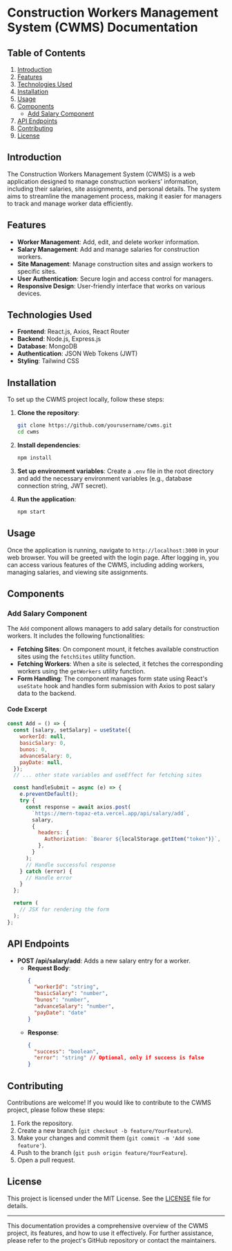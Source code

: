 # Construction Workers Management System (CWMS) Documentation

## Table of Contents
1. [Introduction](#introduction)
2. [Features](#features)
3. [Technologies Used](#technologies-used)
4. [Installation](#installation)
5. [Usage](#usage)
6. [Components](#components)
   - [Add Salary Component](#add-salary-component)
7. [API Endpoints](#api-endpoints)
8. [Contributing](#contributing)
9. [License](#license)

## Introduction
The Construction Workers Management System (CWMS) is a web application designed to manage construction workers' information, including their salaries, site assignments, and personal details. The system aims to streamline the management process, making it easier for managers to track and manage worker data efficiently.

## Features
- **Worker Management**: Add, edit, and delete worker information.
- **Salary Management**: Add and manage salaries for construction workers.
- **Site Management**: Manage construction sites and assign workers to specific sites.
- **User Authentication**: Secure login and access control for managers.
- **Responsive Design**: User-friendly interface that works on various devices.

## Technologies Used
- **Frontend**: React.js, Axios, React Router
- **Backend**: Node.js, Express.js
- **Database**: MongoDB
- **Authentication**: JSON Web Tokens (JWT)
- **Styling**: Tailwind CSS

## Installation
To set up the CWMS project locally, follow these steps:

1. **Clone the repository**:
   ```bash
   git clone https://github.com/yourusername/cwms.git
   cd cwms
   ```

2. **Install dependencies**:
   ```bash
   npm install
   ```

3. **Set up environment variables**:
   Create a `.env` file in the root directory and add the necessary environment variables (e.g., database connection string, JWT secret).

4. **Run the application**:
   ```bash
   npm start
   ```

## Usage
Once the application is running, navigate to `http://localhost:3000` in your web browser. You will be greeted with the login page. After logging in, you can access various features of the CWMS, including adding workers, managing salaries, and viewing site assignments.

## Components

### Add Salary Component
The `Add` component allows managers to add salary details for construction workers. It includes the following functionalities:

- **Fetching Sites**: On component mount, it fetches available construction sites using the `fetchSites` utility function.
- **Fetching Workers**: When a site is selected, it fetches the corresponding workers using the `getWorkers` utility function.
- **Form Handling**: The component manages form state using React's `useState` hook and handles form submission with Axios to post salary data to the backend.

#### Code Excerpt
```jsx
const Add = () => {
  const [salary, setSalary] = useState({
    workerId: null,
    basicSalary: 0,
    bunos: 0,
    advanceSalary: 0,
    payDate: null,
  });
  // ... other state variables and useEffect for fetching sites

  const handleSubmit = async (e) => {
    e.preventDefault();
    try {
      const response = await axios.post(
        `https://mern-topaz-eta.vercel.app/api/salary/add`,
        salary,
        {
          headers: {
            Authorization: `Bearer ${localStorage.getItem("token")}`,
          },
        }
      );
      // Handle successful response
    } catch (error) {
      // Handle error
    }
  };

  return (
    // JSX for rendering the form
  );
};
```

## API Endpoints
- **POST /api/salary/add**: Adds a new salary entry for a worker.
  - **Request Body**: 
    ```json
    {
      "workerId": "string",
      "basicSalary": "number",
      "bunos": "number",
      "advanceSalary": "number",
      "payDate": "date"
    }
    ```
  - **Response**: 
    ```json
    {
      "success": "boolean",
      "error": "string" // Optional, only if success is false
    }
    ```

## Contributing
Contributions are welcome! If you would like to contribute to the CWMS project, please follow these steps:

1. Fork the repository.
2. Create a new branch (`git checkout -b feature/YourFeature`).
3. Make your changes and commit them (`git commit -m 'Add some feature'`).
4. Push to the branch (`git push origin feature/YourFeature`).
5. Open a pull request.

## License
This project is licensed under the MIT License. See the [LICENSE](LICENSE) file for details.

---

This documentation provides a comprehensive overview of the CWMS project, its features, and how to use it effectively. For further assistance, please refer to the project's GitHub repository or contact the maintainers.